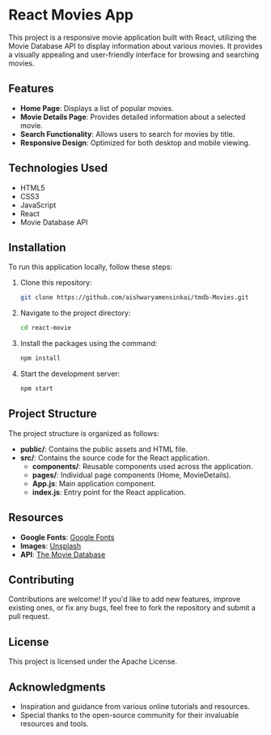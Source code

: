 # React Movies App

This project is a responsive movie application built with React, utilizing the Movie Database API to display information about various movies. It provides a visually appealing and user-friendly interface for browsing and searching movies.

## Features

- **Home Page**: Displays a list of popular movies.
- **Movie Details Page**: Provides detailed information about a selected movie.
- **Search Functionality**: Allows users to search for movies by title.
- **Responsive Design**: Optimized for both desktop and mobile viewing.

## Technologies Used

- HTML5
- CSS3
- JavaScript
- React
- Movie Database API

## Installation

To run this application locally, follow these steps:

1. Clone this repository:

    ```bash
    git clone https://github.com/aishwaryamensinkai/tmdb-Movies.git
    ```

2. Navigate to the project directory:

    ```bash
    cd react-movie
    ```

3. Install the packages using the command:

    ```bash
    npm install
    ```

4. Start the development server:

    ```bash
    npm start
    ```

## Project Structure

The project structure is organized as follows:

- **public/**: Contains the public assets and HTML file.
- **src/**: Contains the source code for the React application.
  - **components/**: Reusable components used across the application.
  - **pages/**: Individual page components (Home, MovieDetails).
  - **App.js**: Main application component.
  - **index.js**: Entry point for the React application.

## Resources

- **Google Fonts**: [Google Fonts](https://fonts.google.com/)
- **Images**: [Unsplash](https://unsplash.com/)
- **API**: [The Movie Database](https://www.themoviedb.org/)

## Contributing

Contributions are welcome! If you'd like to add new features, improve existing ones, or fix any bugs, feel free to fork the repository and submit a pull request.

## License

This project is licensed under the Apache License.

## Acknowledgments

- Inspiration and guidance from various online tutorials and resources.
- Special thanks to the open-source community for their invaluable resources and tools.
